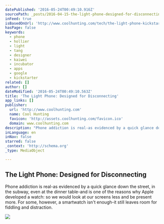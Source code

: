 ```yaml
---
datePublished: '2016-05-24T00:49:10.916Z'
sourcePath: _posts/2016-04-15-the-light-phone-designed-for-disconnecting.md
inFeed: true
isBasedOnUrl: 'http://www.coolhunting.com/tech/the-light-phone-kickstarter-minimalist-phone-for-disconnecting'
hasPage: false
keywords:
  - phone
  - hollier
  - light
  - tang
  - designer
  - kaiwei
  - incubator
  - apps
  - google
  - kickstarter
related: []
author: []
dateModified: '2016-05-24T00:49:10.563Z'
title: 'The Light Phone: Designed for Disconnecting'
app_links: []
publisher:
  url: 'http://www.coolhunting.com'
  name: Cool Hunting
  favicon: 'http://assets.coolhunting.com/favicon.ico'
  domain: www.coolhunting.com
description: "Phone addiction is real-as evidenced by a quick glance down the street, in the subway, even at the dinner table-and is one of the reasons why Apple developed a watch: so we would look at our screens less and be present more. For some, however, a smartwatch isn't enough-it still leaves room for fiddling and distraction."
inLanguage: en
inNav: false
starred: false
_context: 'http://schema.org'
_type: MediaObject

---
```

<article style=""><h1>The Light Phone: Designed for Disconnecting</h1><p>Phone addiction is real-as evidenced by a quick glance down the street, in the subway, even at the dinner table-and is one of the reasons why Apple developed a watch: so we would look at our screens less and be present more. For some, however, a smartwatch isn't enough-it still leaves room for fiddling and distraction.</p><img src="http://assets.coolhunting.com/coolhunting/2015/05/large_the-light-phone-hero.jpg" /></article>